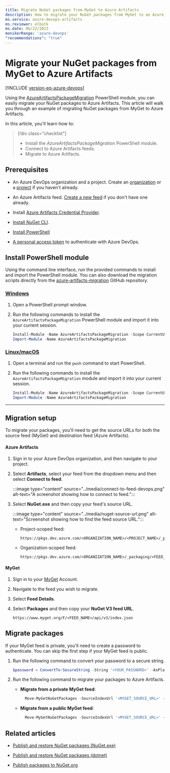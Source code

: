 ```yaml
---
title: Migrate NuGet packages from MyGet to Azure Artifacts
description: How to migrate your NuGet packages from MyGet to an Azure Artifacts feed
ms.service: azure-devops-artifacts
ms.reviewer: elbatk 
ms.date: 06/22/2023
monikerRange: 'azure-devops'
"recommendations": "true"
---
```


# Migrate your NuGet packages from MyGet to Azure Artifacts

[!INCLUDE [version-eq-azure-devops](../../includes/version-eq-azure-devops.md)]

Using the [AzureArtifactsPackageMigration](https://github.com/microsoft/azure-artifacts-migration) PowerShell module, you can easily migrate your NuGet packages to Azure Artifacts. This article will walk you through an example of migrating NuGet packages from MyGet to Azure Artifacts.

In this article, you'll learn how to:

> [!div class="checklist"]  
> * Install the *AzureArtifactsPackageMigration* PowerShell module.
> * Connect to Azure Artifacts feeds.
> * Migrate to Azure Artifacts.

## Prerequisites

- An Azure DevOps organization and a project. Create an [organization](../../organizations/accounts/create-organization.md) or a [project](../../organizations/projects/create-project.md#create-a-project) if you haven't already.

- An Azure Artifacts feed. [Create a new feed](../get-started-nuget.md#create-a-feed) if you don't have one already.

- Install [Azure Artifacts Credential Provider](https://github.com/microsoft/artifacts-credprovider#azure-artifacts-credential-provider).

- [Install NuGet CLI](/nuget/tools/nuget-exe-cli-reference).

- [Install PowerShell](/powershell/scripting/install/installing-powershell)

- [A personal access token](../../organizations/accounts/use-personal-access-tokens-to-authenticate.md) to authenticate with Azure DevOps.

## Install PowerShell module

Using the command line interface, run the provided commands to install and import the PowerShell module. You can also download the migration scripts directly from the [azure-artifacts-migration](https://github.com/microsoft/azure-artifacts-migration) GitHub repository.

### [Windows](#tab/Windows/)

1. Open a PowerShell prompt window.
 
1. Run the following commands to install the `AzureArtifactsPackageMigration` PowerShell module and import it into your current session.

    ```PowerShell
    Install-Module -Name AzureArtifactsPackageMigration -Scope CurrentUser -Force
    Import-Module -Name AzureArtifactsPackageMigration
    ```

### [Linux/macOS](#tab/Linux/)

1. Open a terminal and run the `pwsh` command to start PowerShell. 
 
1. Run the following commands to install the `AzureArtifactsPackageMigration` module and import it into your current session.

    ```PowerShell
    Install-Module -Name AzureArtifactsPackageMigration -Scope CurrentUser -Force
    Import-Module -Name AzureArtifactsPackageMigration
    ```

* * *

## Migration setup

To migrate your packages, you'll need to get the source URLs for both the source feed (MyGet) and destination feed (Azure Artifacts). 

#### Azure Artifacts

1. Sign in to your Azure DevOps organization, and then navigate to your project.

1. Select **Artifacts**, select your feed from the dropdown menu and then select **Connect to feed**.

    :::image type="content" source="../media/connect-to-feed-devops.png" alt-text="A screenshot showing how to connect to feed.":::

1. Select **NuGet.exe** and then copy your feed's source URL.

    :::image type="content" source="../media/nuget-source-url.png" alt-text="Screenshot showing how to find the feed source URL.":::

    - Project-scoped feed:
        
        ```command
        https://pkgs.dev.azure.com/<ORGANIZATION_NAME>/<PROJECT_NAME>/_packaging/<FEED_NAME>/nuget/v3/index.json
        ```

    - Organization-scoped feed:
    
        ```command
        https://pkgs.dev.azure.com/<ORGANIZATION_NAME>/_packaging/<FEED_NAME>/nuget/v3/index.json
        ```

#### MyGet

1. Sign in to your [MyGet](https://myget.org/) Account.

1. Navigate to the feed you wish to migrate.

1. Select **Feed Details**.

1. Select **Packages** and then copy your **NuGet V3 feed URL**. 

    ```
    https://www.myget.org/F/<FEED_NAME>/api/v3/index.json 
    ```

## Migrate packages

If your MyGet feed is private, you'll need to create a password to authenticate. You can skip the first step if your MyGet feed is public.

1. Run the following command to convert your password to a secure string.

    ```PowerShell
    $password = ConvertTo-SecureString -String '<YOUR_PASSWORD>' -AsPlainText -Force
    ```

1. Run the following command to migrate your packages to Azure Artifacts.

    - **Migrate from a private MyGet feed**:
    
        ```PowerShell
          Move-MyGetNuGetPackages -SourceIndexUrl '<MYGET_SOURCE_URL>' -DestinationIndexUrl '<ARTIFACTS_FEED_SOURCE_URL>' -DestinationPAT '<AZURE_DEVOPS_PAT>' -DestinationFeedName '<ARTIFACTS_FEED_NAME>' -SourceUsername '<MYGET_USERNAME>' -SourcePassword $password -Verbose
        ```

    - **Migrate from a public MyGet feed**:
    
        ```PowerShell
          Move-MyGetNuGetPackages -SourceIndexUrl '<MYGET_SOURCE_URL>' -DestinationIndexUrl '<ARTIFACTS_FEED_SOURCE_URL>' -DestinationPAT '<AZURE_DEVOPS_PAT>' -DestinationFeedName '<ARTIFACTS_FEED_NAME>' -Verbose
        ```

## Related articles

- [Publish and restore NuGet packages (NuGet.exe)](../nuget/publish.md)

- [Publish and restore NuGet packages (dotnet)](../nuget/dotnet-exe.md)

- [Publish packages to NuGet.org](../nuget/publish-to-nuget-org.md)
